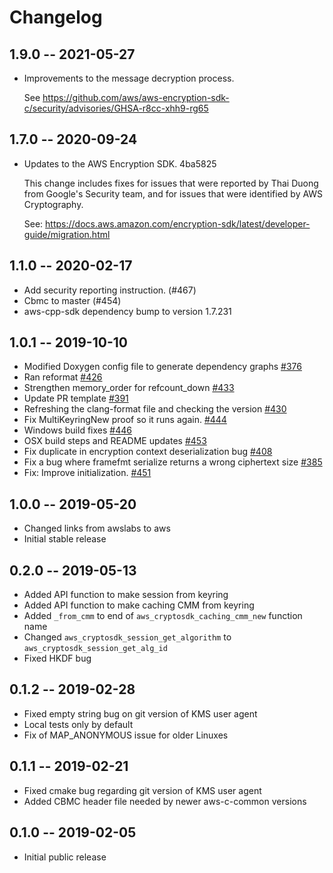 # Changelog

## 1.9.0 -- 2021-05-27

* Improvements to the message decryption process.

  See <https://github.com/aws/aws-encryption-sdk-c/security/advisories/GHSA-r8cc-xhh9-rg65>

## 1.7.0 -- 2020-09-24

* Updates to the AWS Encryption SDK. 4ba5825

  This change includes fixes for issues that were reported by Thai Duong from
  Google's Security team, and for issues that were identified by AWS
  Cryptography.

  See: <https://docs.aws.amazon.com/encryption-sdk/latest/developer-guide/migration.html>

## 1.1.0 -- 2020-02-17

* Add security reporting instruction. (#467)
* Cbmc to master (#454)
* aws-cpp-sdk dependency bump to version 1.7.231

## 1.0.1 -- 2019-10-10
* Modified Doxygen config file to generate dependency graphs [#376](https://github.com/aws/aws-encryption-sdk-c/pull/376)
* Ran reformat [#426](https://github.com/aws/aws-encryption-sdk-c/pull/426)
* Strengthen memory_order for refcount_down [#433](https://github.com/aws/aws-encryption-sdk-c/pull/433)
* Update PR template [#391](https://github.com/aws/aws-encryption-sdk-c/pull/391)
* Refreshing the clang-format file and checking the version [#430](https://github.com/aws/aws-encryption-sdk-c/pull/430)
* Fix MultiKeyringNew proof so it runs again. [#444](https://github.com/aws/aws-encryption-sdk-c/pull/444)
* Windows build fixes [#446](https://github.com/aws/aws-encryption-sdk-c/pull/446)
* OSX build steps and README updates [#453](https://github.com/aws/aws-encryption-sdk-c/pull/)
* Fix duplicate in encryption context deserialization bug [#408](https://github.com/aws/aws-encryption-sdk-c/pull/408)
* Fix a bug where framefmt serialize returns a wrong ciphertext size [#385](https://github.com/aws/aws-encryption-sdk-c/pull/385)
* Fix: Improve initialization. [#451](https://github.com/aws/aws-encryption-sdk-c/pull/451)

## 1.0.0 -- 2019-05-20
* Changed links from awslabs to aws 
* Initial stable release 

## 0.2.0 -- 2019-05-13
* Added API function to make session from keyring
* Added API function to make caching CMM from keyring
* Added `_from_cmm` to end of `aws_cryptosdk_caching_cmm_new` function name
* Changed `aws_cryptosdk_session_get_algorithm` to `aws_cryptosdk_session_get_alg_id`
* Fixed HKDF bug

## 0.1.2 -- 2019-02-28
* Fixed empty string bug on git version of KMS user agent
* Local tests only by default
* Fix of MAP_ANONYMOUS issue for older Linuxes

## 0.1.1 -- 2019-02-21
* Fixed cmake bug regarding git version of KMS user agent
* Added CBMC header file needed by newer aws-c-common versions

## 0.1.0 -- 2019-02-05
* Initial public release
